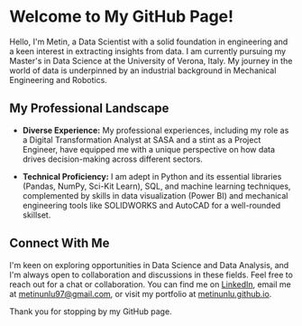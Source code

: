 # Welcome to My GitHub Page!

Hello, I'm Metin, a Data Scientist with a solid foundation in engineering and a keen interest in extracting insights from data. I am currently pursuing my Master's in Data Science at the University of Verona, Italy. My journey in the world of data is underpinned by an industrial background in Mechanical Engineering and Robotics.

## My Professional Landscape

- **Diverse Experience:** My professional experiences, including my role as a Digital Transformation Analyst at SASA and a stint as a Project Engineer, have equipped me with a unique perspective on how data drives decision-making across different sectors. 

- **Technical Proficiency:** I am adept in Python and its essential libraries (Pandas, NumPy, Sci-Kit Learn), SQL, and machine learning techniques, complemented by skills in data visualization (Power BI) and mechanical engineering tools like SOLIDWORKS and AutoCAD for a well-rounded skillset.


## Connect With Me

I'm keen on exploring opportunities in Data Science and Data Analysis, and I'm always open to collaboration and discussions in these fields. Feel free to reach out for a chat or collaboration. You can find me on [LinkedIn](https://www.linkedin.com/in/metinunlu/), email me at [metinunlu97@gmail.com](mailto:metinunlu97@gmail.com), or visit my portfolio at [metinunlu.github.io](https://metinunlu.github.io/).

Thank you for stopping by my GitHub page.
